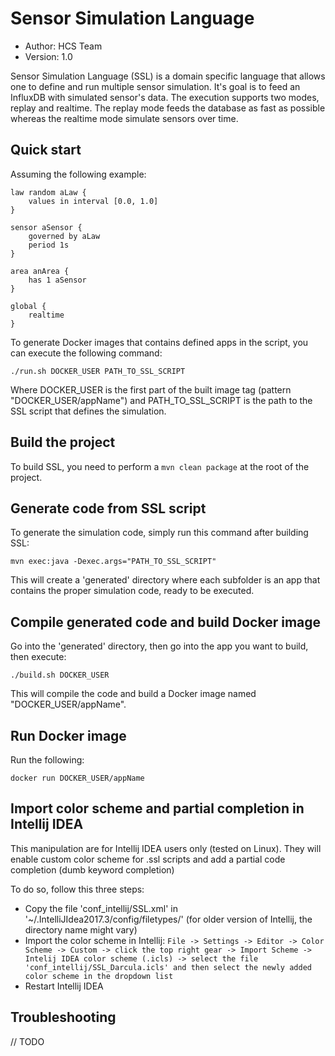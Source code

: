 # Sensor Simulation Language

* Author: HCS Team
* Version: 1.0

Sensor Simulation Language (SSL) is a domain specific language that allows one to define and run multiple sensor simulation.
It's goal is to feed an InfluxDB with simulated sensor's data. The execution supports two modes, replay and realtime.
The replay mode feeds the database as fast as possible whereas the realtime mode simulate sensors over time.

## Quick start

Assuming the following example:
```
law random aLaw {
    values in interval [0.0, 1.0]
}

sensor aSensor {
    governed by aLaw
    period 1s
}

area anArea {
    has 1 aSensor
}

global {
    realtime
}
```

To generate Docker images that contains defined apps in the script, you can execute the following command:

```
./run.sh DOCKER_USER PATH_TO_SSL_SCRIPT
```

Where DOCKER_USER is the first part of the built image tag (pattern "DOCKER_USER/appName") and PATH_TO_SSL_SCRIPT is the path to the SSL script that defines the simulation.

## Build the project

To build SSL, you need to perform a `mvn clean package` at the root of the project.

## Generate code from SSL script

To generate the simulation code, simply run this command after building SSL:

```
mvn exec:java -Dexec.args="PATH_TO_SSL_SCRIPT"
```

This will create a 'generated' directory where each subfolder is an app that contains the proper simulation code, ready to be executed.

## Compile generated code and build Docker image

Go into the 'generated' directory, then go into the app you want to build, then execute:

```
./build.sh DOCKER_USER
```

This will compile the code and build a Docker image named "DOCKER_USER/appName".

## Run Docker image

Run the following:
```
docker run DOCKER_USER/appName
```

## Import color scheme and partial completion in Intellij IDEA

This manipulation are for Intellij IDEA users only (tested on Linux). They will enable custom color scheme for .ssl scripts and add a partial code completion (dumb keyword completion)

To do so, follow this three steps:
* Copy the file 'conf_intellij/SSL.xml' in '~/.IntelliJIdea2017.3/config/filetypes/' (for older version of Intellij, the directory name might vary)
* Import the color scheme in Intellij: `File -> Settings -> Editor -> Color Scheme -> Custom -> click the top right gear -> Import Scheme -> Intelij IDEA color scheme (.icls) -> select the file 'conf_intellij/SSL_Darcula.icls' and then select the newly added color scheme in the dropdown list`
* Restart Intellij IDEA

## Troubleshooting
// TODO
